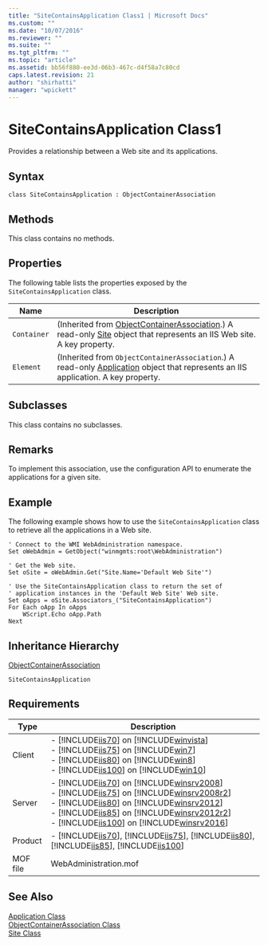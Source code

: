 ```yaml
---
title: "SiteContainsApplication Class1 | Microsoft Docs"
ms.custom: ""
ms.date: "10/07/2016"
ms.reviewer: ""
ms.suite: ""
ms.tgt_pltfrm: ""
ms.topic: "article"
ms.assetid: bb56f880-ee3d-06b3-467c-d4f58a7c80cd
caps.latest.revision: 21
author: "shirhatti"
manager: "wpickett"
---
```

# SiteContainsApplication Class1
Provides a relationship between a Web site and its applications.  
  
## Syntax  
  
```vbs  
class SiteContainsApplication : ObjectContainerAssociation  
```  
  
## Methods  
 This class contains no methods.  
  
## Properties  
 The following table lists the properties exposed by the `SiteContainsApplication` class.  
  
|Name|Description|  
|----------|-----------------|  
|`Container`|(Inherited from [ObjectContainerAssociation](../wmi-provider/objectcontainerassociation-class1.md).) A read-only [Site](../wmi-provider/site-class1.md) object that represents an IIS Web site. A key property.|  
|`Element`|(Inherited from `ObjectContainerAssociation`.) A read-only [Application](../wmi-provider/application-class1.md) object that represents an IIS application. A key property.|  
  
## Subclasses  
 This class contains no subclasses.  
  
## Remarks  
 To implement this association, use the configuration API to enumerate the applications for a given site.  
  
## Example  
 The following example shows how to use the `SiteContainsApplication` class to retrieve all the applications in a Web site.  
  
```  
' Connect to the WMI WebAdministration namespace.  
Set oWebAdmin = GetObject("winmgmts:root\WebAdministration")  
  
' Get the Web site.  
Set oSite = oWebAdmin.Get("Site.Name='Default Web Site'")  
  
' Use the SiteContainsApplication class to return the set of  
' application instances in the 'Default Web Site' Web site.  
Set oApps = oSite.Associators_("SiteContainsApplication")  
For Each oApp In oApps  
    WScript.Echo oApp.Path   
Next  
```  
  
## Inheritance Hierarchy  
 [ObjectContainerAssociation](../wmi-provider/objectcontainerassociation-class1.md)  
  
 `SiteContainsApplication`  
  
## Requirements  
  
|Type|Description|  
|----------|-----------------|  
|Client|-   [!INCLUDE[iis70](../wmi-provider/includes/iis70-md.md)] on [!INCLUDE[winvista](../wmi-provider/includes/winvista-md.md)]<br />-   [!INCLUDE[iis75](../wmi-provider/includes/iis75-md.md)] on [!INCLUDE[win7](../wmi-provider/includes/win7-md.md)]<br />-   [!INCLUDE[iis80](../wmi-provider/includes/iis80-md.md)] on [!INCLUDE[win8](../wmi-provider/includes/win8-md.md)]<br />-   [!INCLUDE[iis100](../wmi-provider/includes/iis100-md.md)] on [!INCLUDE[win10](../wmi-provider/includes/win10-md.md)]|  
|Server|-   [!INCLUDE[iis70](../wmi-provider/includes/iis70-md.md)] on [!INCLUDE[winsrv2008](../wmi-provider/includes/winsrv2008-md.md)]<br />-   [!INCLUDE[iis75](../wmi-provider/includes/iis75-md.md)] on [!INCLUDE[winsrv2008r2](../wmi-provider/includes/winsrv2008r2-md.md)]<br />-   [!INCLUDE[iis80](../wmi-provider/includes/iis80-md.md)] on [!INCLUDE[winsrv2012](../wmi-provider/includes/winsrv2012-md.md)]<br />-   [!INCLUDE[iis85](../wmi-provider/includes/iis85-md.md)] on [!INCLUDE[winsrv2012r2](../wmi-provider/includes/winsrv2012r2-md.md)]<br />-   [!INCLUDE[iis100](../wmi-provider/includes/iis100-md.md)] on [!INCLUDE[winsrv2016](../wmi-provider/includes/winsrv2016-md.md)]|  
|Product|-   [!INCLUDE[iis70](../wmi-provider/includes/iis70-md.md)], [!INCLUDE[iis75](../wmi-provider/includes/iis75-md.md)], [!INCLUDE[iis80](../wmi-provider/includes/iis80-md.md)], [!INCLUDE[iis85](../wmi-provider/includes/iis85-md.md)], [!INCLUDE[iis100](../wmi-provider/includes/iis100-md.md)]|  
|MOF file|WebAdministration.mof|  
  
## See Also  
 [Application Class](../wmi-provider/application-class1.md)   
 [ObjectContainerAssociation Class](../wmi-provider/objectcontainerassociation-class1.md)   
 [Site Class](../wmi-provider/site-class1.md)